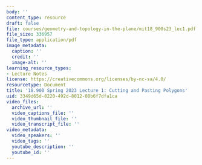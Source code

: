 ```yaml
---
body: ''
content_type: resource
draft: false
file: courses/geometry-and-topology-in-the-plane/mit18_900s23_lec1.pdf
file_size: 336957
file_type: application/pdf
image_metadata:
  caption: ''
  credit: ''
  image-alt: ''
learning_resource_types:
- Lecture Notes
license: https://creativecommons.org/licenses/by-nc-sa/4.0/
resourcetype: Document
title: '18.900 Spring 2023 Lecture 1: Cutting and Pasting Polygons'
uid: 3349d65d-8220-492d-8012-08b6f7dfa1ca
video_files:
  archive_url: ''
  video_captions_file: ''
  video_thumbnail_file: ''
  video_transcript_file: ''
video_metadata:
  video_speakers: ''
  video_tags: ''
  youtube_description: ''
  youtube_id: ''
---
```

